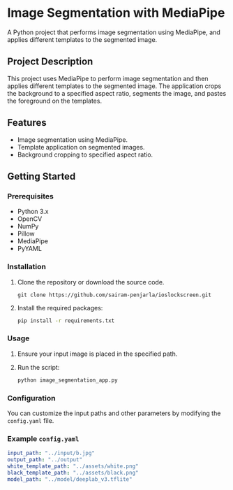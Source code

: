 # Image Segmentation with MediaPipe

A Python project that performs image segmentation using MediaPipe, and applies different templates to the segmented image.

## Project Description

This project uses MediaPipe to perform image segmentation and then applies different templates to the segmented image. The application crops the background to a specified aspect ratio, segments the image, and pastes the foreground on the templates.

## Features

- Image segmentation using MediaPipe.
- Template application on segmented images.
- Background cropping to specified aspect ratio.

## Getting Started

### Prerequisites

- Python 3.x
- OpenCV
- NumPy
- Pillow
- MediaPipe
- PyYAML

### Installation

1. Clone the repository or download the source code.
    ```
    git clone https://github.com/sairam-penjarla/ioslockscreen.git
    ```
    
2. Install the required packages:

    ```sh
    pip install -r requirements.txt
    ```

### Usage

1. Ensure your input image is placed in the specified path.
2. Run the script:

    ```sh
    python image_segmentation_app.py
    ```

### Configuration

You can customize the input paths and other parameters by modifying the `config.yaml` file.

### Example `config.yaml`

```yaml
input_path: "../input/b.jpg"
output_path: "../output"
white_template_path: "../assets/white.png"
black_template_path: "../assets/black.png"
model_path: "../model/deeplab_v3.tflite"
```